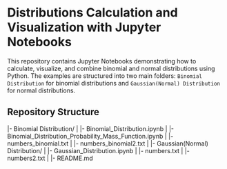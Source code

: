 # Distributions Calculation and Visualization with Jupyter Notebooks

This repository contains Jupyter Notebooks demonstrating how to calculate, visualize, and combine binomial and normal distributions using Python. 
The examples are structured into two main folders: `Binomial Distribution` for binomial distributions and `Gaussian(Normal) Distribution` for normal distributions.

## Repository Structure
|- Binomial Distribution/
| |- Binomial_Distribution.ipynb
| |- Binomial_Distribution_Probability_Mass_Function.ipynb
| |- numbers_binomial.txt
| |- numbers_binomial2.txt
|
|- Gaussian(Normal) Distribution/
| |- Gaussian_Distribution.ipynb
| |- numbers.txt
| |- numbers2.txt
|
|- README.md



